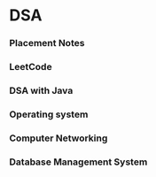 # DSA
### Placement Notes
### LeetCode
### DSA with Java
### Operating system
### Computer Networking
### Database Management System
